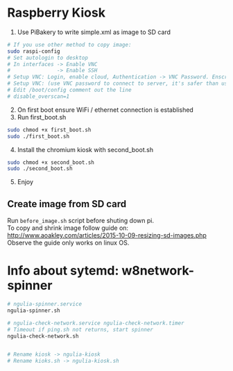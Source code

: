 # Raspberry Kiosk

1. Use PiBakery to write simple.xml as image to SD card
```bash
# If you use other method to copy image:
sudo raspi-config
# Set autologin to desktop
# In interfaces -> Enable VNC 
#               -> Enable SSH
# Setup VNC: Login, enable cloud, Authentication -> VNC Password. Enscryption -> Always on
# Setup VNC: (use VNC password to connect to server, it's safer than using root user)
# Edit /boot/config comment out the line 
# disable_overscan=1
```

2. On first boot ensure WiFi / ethernet connection is established
3. Run first_boot.sh

```bash
sudo chmod +x first_boot.sh
sudo ./first_boot.sh
```

4. Install the chromium kiosk with second_boot.sh

```bash
sudo chmod +x second_boot.sh
sudo ./second_boot.sh
```

5. Enjoy

## Create image from SD card

Run `before_image.sh` script before shuting down pi.  
To copy and shrink image follow guide on: http://www.aoakley.com/articles/2015-10-09-resizing-sd-images.php  
Observe the guide only works on linux OS.



# Info about sytemd: w8network-spinner
```bash
# ngulia-spinner.service
ngulia-spinner.sh

# ngulia-check-network.service ngulia-check-network.timer
# Timeout if ping.sh not returns, start spinner 
ngulia-check-network.sh


# Rename kiosk -> ngulia-kiosk
# Rename kioks.sh -> ngulia-kiosk.sh
```